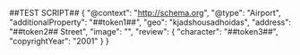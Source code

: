 ##TEST SCRIPT##
        {
          "@context": "http://schema.org",
          "@type": "Airport",
          "additionalProperty": "##token1##",
          "geo": "kjadshousadhoidas",
          "address": "##token2## Street",
          "image": "",
          "review": {
            "character": "##token3##",
            "copyrightYear": "2001"
          }
        }

